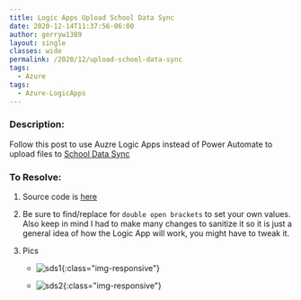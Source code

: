 ```yaml
---
title: Logic Apps Upload School Data Sync
date: 2020-12-14T11:37:56-06:00
author: gerryw1389
layout: single
classes: wide
permalink: /2020/12/upload-school-data-sync
tags:
  - Azure
tags:
  - Azure-LogicApps
---
```

<!--more-->

### Description:

Follow this post to use Auzre Logic Apps instead of Power Automate to upload files to [School Data Sync](https://docs.microsoft.com/en-us/schooldatasync/set-up-your-sds-flow)

### To Resolve:

1. Source code is [here](https://github.com/gerryw1389/terraform-examples/tree/main/2020-12-14-la-upload-school-data-sync/school-data-sync/school-data-sync.json)

2. Be sure to find/replace for `double open brackets` to set your own values. Also keep in mind I had to make many changes to sanitize it so it is just a general idea of how the Logic App will work, you might have to tweak it.

3. Pics

   - ![sds1](https://automationadmin.com/assets/images/uploads/2020/12/sds1.jpg){:class="img-responsive"}

   - ![sds2](https://automationadmin.com/assets/images/uploads/2020/12/sds2.jpg){:class="img-responsive"}
